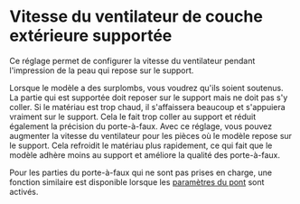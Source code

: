 Vitesse du ventilateur de couche extérieure supportée
===

Ce réglage permet de configurer la vitesse du ventilateur pendant l'impression de la peau qui repose sur le support.

Lorsque le modèle a des surplombs, vous voudrez qu'ils soient soutenus. La partie qui est supportée doit reposer sur le support mais ne doit pas s'y coller. Si le matériau est trop chaud, il s'affaissera beaucoup et s'appuiera vraiment sur le support. Cela le fait trop coller au support et réduit également la précision du porte-à-faux. Avec ce réglage, vous pouvez augmenter la vitesse du ventilateur pour les pièces où le modèle repose sur le support. Cela refroidit le matériau plus rapidement, ce qui fait que le modèle adhère moins au support et améliore la qualité des porte-à-faux.

Pour les parties du porte-à-faux qui ne sont pas prises en charge, une fonction similaire est disponible lorsque les [paramètres du pont](../experimental/bridge_settings_enabled.md) sont activés.
